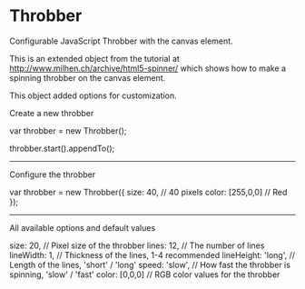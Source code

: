 Throbber
========

Configurable JavaScript Throbber with the canvas element.

This is an extended object from the tutorial at http://www.milhen.ch/archive/html5-spinner/
which shows how to make a spinning throbber on the canvas element.

This object added options for customization.

Create a new throbber

var throbber = new Throbber();

throbber.start().appendTo();

------------------------------------

Configure the throbber

var throbber = new Throbber({
    size: 40,  // 40 pixels
    color: [255,0,0]  // Red
});

------------------------------------

All available options and default values

size: 20,  				// Pixel size of the throbber
lines: 12, 				// The number of lines
lineWidth: 1,  			// Thickness of the lines, 1-4 recommended
lineHeight: 'long',  	// Length of the lines, 'short' / 'long'
speed: 'slow',  		// How fast the throbber is spinning, 'slow' / 'fast'
color: [0,0,0]  		// RGB color values for the throbber